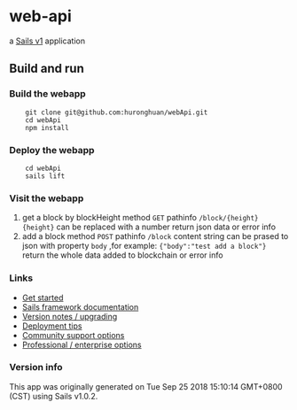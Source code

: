 # web-api

a [Sails v1](https://sailsjs.com) application

## Build and run

### Build the webapp
```
    git clone git@github.com:huronghuan/webApi.git
    cd webApi
    npm install
```

### Deploy the webapp
```
    cd webApi
    sails lift
```

### Visit the webapp
1. get a block by blockHeight
    method `GET`
    pathinfo `/block/{height}`  `{height}` can be replaced with a number
    return  json data or error info
2. add a block
    method `POST`
    pathinfo `/block`
    content    string can be prased to json with property `body` ,for example: `{"body":"test add a block"}`
    return  the whole data added to blockchain or error info

### Links

+ [Get started](https://sailsjs.com/get-started)
+ [Sails framework documentation](https://sailsjs.com/documentation)
+ [Version notes / upgrading](https://sailsjs.com/documentation/upgrading)
+ [Deployment tips](https://sailsjs.com/documentation/concepts/deployment)
+ [Community support options](https://sailsjs.com/support)
+ [Professional / enterprise options](https://sailsjs.com/enterprise)


### Version info

This app was originally generated on Tue Sep 25 2018 15:10:14 GMT+0800 (CST) using Sails v1.0.2.




